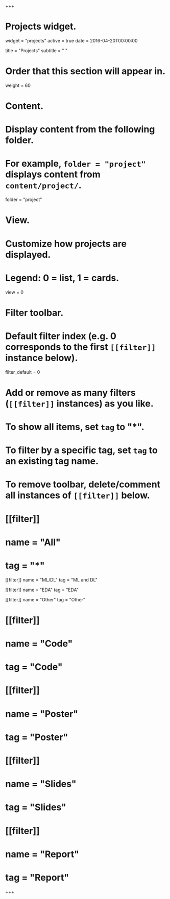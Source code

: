 +++
# Projects widget.
widget = "projects"
active = true
date = 2016-04-20T00:00:00

title = "Projects"
subtitle = " "

# Order that this section will appear in.
weight = 60

# Content.
# Display content from the following folder.
# For example, `folder = "project"` displays content from `content/project/`.
folder = "project"

# View.
# Customize how projects are displayed.
# Legend: 0 = list, 1 = cards.
view = 0

# Filter toolbar.
# Default filter index (e.g. 0 corresponds to the first `[[filter]]` instance below).
filter_default = 0

# Add or remove as many filters (`[[filter]]` instances) as you like.
# To show all items, set `tag` to "*".
# To filter by a specific tag, set `tag` to an existing tag name.
# To remove toolbar, delete/comment all instances of `[[filter]]` below.
# [[filter]]
#   name = "All"
#   tag = "*"

[[filter]]
  name = "ML/DL"
  tag = "ML and DL"

[[filter]]
  name = "EDA"
  tag = "EDA"

[[filter]]
  name = "Other"
  tag = "Other"

# [[filter]]
#   name = "Code"
#   tag = "Code"
# 
# [[filter]]
#   name = "Poster"
#   tag = "Poster"
# 
# [[filter]]
#   name = "Slides"
#   tag = "Slides"
# 
# [[filter]]
#   name = "Report"
#   tag = "Report"

+++

